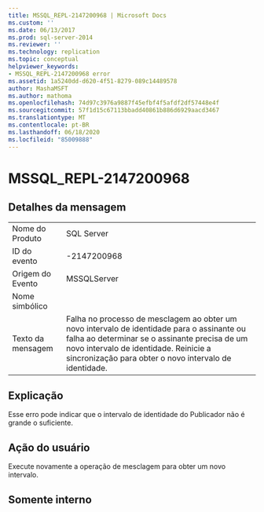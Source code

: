 ```yaml
---
title: MSSQL_REPL-2147200968 | Microsoft Docs
ms.custom: ''
ms.date: 06/13/2017
ms.prod: sql-server-2014
ms.reviewer: ''
ms.technology: replication
ms.topic: conceptual
helpviewer_keywords:
- MSSQL_REPL-2147200968 error
ms.assetid: 1a5240dd-d620-4f51-8279-089c14489578
author: MashaMSFT
ms.author: mathoma
ms.openlocfilehash: 74d97c3976a9887f45efbf4f5afdf2df57448e4f
ms.sourcegitcommit: 57f1d15c67113bbadd40861b886d6929aacd3467
ms.translationtype: MT
ms.contentlocale: pt-BR
ms.lasthandoff: 06/18/2020
ms.locfileid: "85009888"
---
```

# <a name="mssql_repl-2147200968"></a>MSSQL_REPL-2147200968
    
## <a name="message-details"></a>Detalhes da mensagem  
  
|||  
|-|-|  
|Nome do Produto|SQL Server|  
|ID do evento|-2147200968|  
|Origem do Evento|MSSQLServer|  
|Nome simbólico||  
|Texto da mensagem|Falha no processo de mesclagem ao obter um novo intervalo de identidade para o assinante ou falha ao determinar se o assinante precisa de um novo intervalo de identidade. Reinicie a sincronização para obter o novo intervalo de identidade.|  
  
## <a name="explanation"></a>Explicação  
 Esse erro pode indicar que o intervalo de identidade do Publicador não é grande o suficiente.  
  
## <a name="user-action"></a>Ação do usuário  
 Execute novamente a operação de mesclagem para obter um novo intervalo.  
  
## <a name="internal-only"></a>Somente interno  
  
